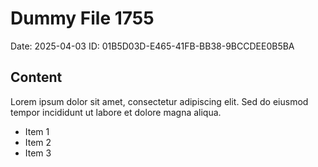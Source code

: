 # Dummy File 1755

Date: 2025-04-03
ID: 01B5D03D-E465-41FB-BB38-9BCCDEE0B5BA

## Content

Lorem ipsum dolor sit amet, consectetur adipiscing elit.
Sed do eiusmod tempor incididunt ut labore et dolore magna aliqua.

* Item 1
* Item 2
* Item 3

